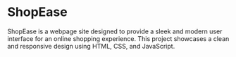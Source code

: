 # ShopEase
ShopEase is a webpage site designed to provide a sleek and modern user interface for an online shopping experience. This project showcases a clean and responsive design using HTML, CSS, and JavaScript.
